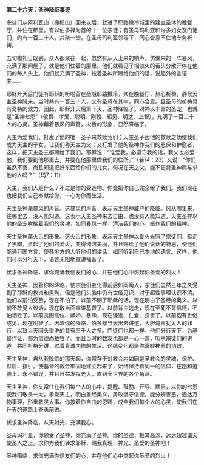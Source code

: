 **第二十六天：圣神降临事迹**

宗徒们从阿利瓦山（橄榄山）回来以后，就进了耶路撒冷城里的建立圣体的晚餐厅，并住在那里。有以伯多禄为首的十一位宗徒；有圣母玛利亚和许多妇女及门徒们，约有一百二十人，共聚一堂。在圣母玛利亚领导下，同心合意不住地专务祈祷。

五旬瞻礼日既到，众人都聚在一起，忽然有从天上来的响声，仿佛来的一阵暴风，充满了那间屋子，就是他们住着的那里。他们就看见了相似火的舌头分散开停在他们的每人头上。他们就充满了圣神，按着圣神所赐给他们的话，说起外的言语来……

耶稣升天后门徒听耶稣的吩咐留在圣城耶路撒冷，聚在晚餐厅，热心祈祷，静候天主圣神降来。当时共有一百三十人，又有圣母在其中，同心合意。且圣母的祈祷具有奇特的效力，因此，耶稣升天后第十天，圣神降临了。对神以丰富的圣宠，也就是“圣神七恩”（敬畏、孝爱、聪明、刚毅、超见、明达、上智），充满了一百二十人的心灵。圣神藉着暴风的声音，火舌的形象，显然降临了。

天主为爱我们，打发了他的唯一圣子来救赎我们；天主圣子因他的救赎之功使我们成为天主的子女，让我们称天主为父；又打发了他的圣神作我们的恩保和护慰者，这样，把天主圣三都赐给了我们。耶稣说：“谁爱我，必遵守我的话，我父也必爱他，我们要到他那里去，并要在他那里做我们的住所。”（若14：23）又说：“你们虽然不善，尚且知道把好东西给你们的儿女，何况在天之父，能不更将圣神赐与求他的人吗？”（玛7：11）

天主，我们人是什么？不过是你的受造物。你竟把你自己完全给了我们。我们现在也把我们自己奉献给你，一心为你而生活。

天主圣神藉暴风的声音。这暴风的声音，表示天主圣神威严的降临。风从哪里来，往哪里去，没人能知道。这表示天主圣神来去自由，也没有人能知道。天主圣神以他的圣宠吹拂着我们的灵魂，如同春风一样，清洁我们的心，振作我们的精神。

天主圣神藉火舌的形象。这火舌的形象，表示天主圣神以爱火光照了宗徒们，驱走了黑暗，点起了他们的爱火，变得纯洁美丽，并且赐给了他们说话的特恩，使他们能通万国方言，使各地方的人听他们的讲话，如同听到自己本地的语言。这样，他们可以分行天下，语言无阻地宣讲福音了。

伏求圣神降临，求你充满我信友们的心，并在他们心中燃起你圣爱的烈火！

天主圣神，因着你的降临，使宗徒们变化得前后如同两人，宗徒们虽然三年之久受到了耶稣的教诲和熏陶，但是他们头脑中仍有世俗见识，对于超性事理认识不清。他们以前怕受苦，现在不怕了。以前不明了耶稣的话，现在明白了圣经的奥义。以前不敢见人谈话，现在敢当面宣讲基督了。以前背主逃走，现在至死不背信德，不怕牺牲了。以前贪图高位、嫉妒、暴躁，现在谦逊、仁爱、良善了。以前抱有世俗成见，现在明智了。因着你的降临，伯多禄当天出去讲道，大胆谴责犹太人的罪行，以致当天回头受洗的竟有三千人之多。门徒们也都一样，他们分行天下，为基督作证，都为信德而牺牲了。而且当时的教友也都是一心一意，听从宗徒们的讲道，共同祈祷分饼，过着真诚内修的生活。这结变化都是你奇妙神恩的功效。

天主圣神，自从我降临的那天起，你常存于对教会内如同是圣教会的灵魂，保护、默启、指引。使基督的教会牢固地建立起来了，始终保持着同一的信仰，在趔和道德上，永不错误。并且日益发挥光大，直到全世界的各个角落。

天主圣神，你又常住在我们每个人的心中，提醒、鼓励、开导、默启，以你的七恩使我们敬畏一太，孝爱天主，明白圣经奥义，勇敢坚守信德，能分辨善恶，通达万物事理，形重救灵大事。你按着你自由的恩赐，成全我们每个人的心灵，使我们在升天的道路上奋勇前进。

伏求圣神降临，从天射光，充满我心。

圣母玛利亚，你领受了圣神，你充满了圣神。你的圣德，极其高深，远远超越诸天使圣人之上。求你为我们转求耶稣，赐我真理、神光、圣爱的圣神吧！

圣神降临，求你充满你信友们的心，并在他们心中燃起你圣爱的烈火！